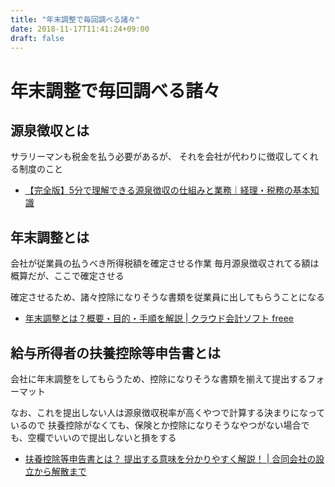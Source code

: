 ```yaml
---
title: "年末調整で毎回調べる諸々"
date: 2018-11-17T11:41:24+09:00
draft: false
---
```


# 年末調整で毎回調べる諸々

## 源泉徴収とは

サラリーマンも税金を払う必要があるが、
それを会社が代わりに徴収してくれる制度のこと

- [【完全版】5分で理解できる源泉徴収の仕組みと業務｜経理・税務の基本知識](https://keiei.freee.co.jp/2015/05/21/gensen_tyousyu/)


## 年末調整とは

会社が従業員の払うべき所得税額を確定させる作業
毎月源泉徴収されてる額は概算だが、ここで確定させる

確定させるため、諸々控除になりそうな書類を従業員に出してもらうことになる

- [年末調整とは？概要・目的・手順を解説 | クラウド会計ソフト freee](https://www.freee.co.jp/kb/kb-payroll/what-yearend-adjustment-is/)


## 給与所得者の扶養控除等申告書とは

会社に年末調整をしてもらうため、控除になりそうな書類を揃えて提出するフォーマット

なお、これを提出しない人は源泉徴収税率が高くやつで計算する決まりになっているので
扶養控除がなくても、保険とか控除になりそうなやつがない場合でも、空欄でいいので提出しないと損をする

- [扶養控除等申告書とは？ 提出する意味を分かりやすく解説！ | 合同会社の設立から解散まで](https://llc-myself.com/tax/nencyou/fuyou-teisyutsu-imi.html)


